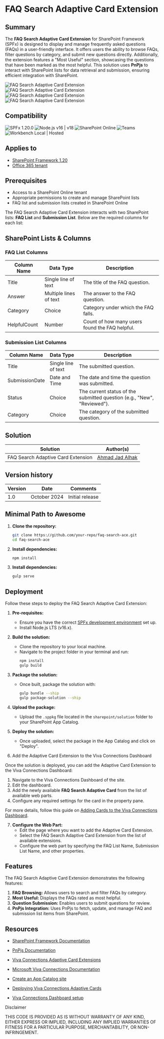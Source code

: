 # FAQ Search Adaptive Card Extension

## Summary

The **FAQ Search Adaptive Card Extension** for SharePoint Framework (SPFx) is designed to display and manage frequently asked questions (FAQs) in a user-friendly interface. It offers users the ability to browse FAQs, filter questions by category, and submit new questions directly. Additionally, the extension features a "Most Useful" section, showcasing the questions that have been marked as the most helpful. This solution uses **PnPjs** to interact with SharePoint lists for data retrieval and submission, ensuring efficient integration with SharePoint.

![FAQ Search Adaptive Card Extension](assets/preview-01.png)
![FAQ Search Adaptive Card Extension](assets/preview-02.png)
![FAQ Search Adaptive Card Extension](assets/preview-03.png)
![FAQ Search Adaptive Card Extension](assets/preview-03.png)

## Compatibility

![SPFx 1.20.0](https://img.shields.io/badge/SPFx-1.20.0-green.svg) 
![Node.js v16 | v18](https://img.shields.io/badge/Node.js-v16%20%7C%20v18-green.svg)
![SharePoint Online](https://img.shields.io/badge/SharePoint-Online-yellow.svg)
![Teams](https://img.shields.io/badge/Teams-Compatible-lightgrey.svg "Tested with Microsoft Teams")
![Workbench Local | Hosted](https://img.shields.io/badge/Workbench-Local%20%7C%20Hosted-green.svg)

## Applies to

* [SharePoint Framework 1.20](https://docs.microsoft.com/sharepoint/dev/spfx/sharepoint-framework-overview)
* [Office 365 tenant](https://dev.office.com/sharepoint/docs/spfx/set-up-your-development-environment)

## Prerequisites

- Access to a SharePoint Online tenant
- Appropriate permissions to create and manage SharePoint lists
- FAQ list and submission lists created in SharePoint Online

The FAQ Search Adaptive Card Extension interacts with two SharePoint lists: **FAQ List** and **Submission List**. Below are the required columns for each list:

## SharePoint Lists & Columns
### FAQ List Columns

| Column Name       | Data Type  | Description                                      |
|-------------------|------------|--------------------------------------------------|
| Title             | Single line of text | The title of the FAQ question.               |
| Answer            | Multiple lines of text | The answer to the FAQ question.            |
| Category          | Choice     | Category under which the FAQ falls.              |
| HelpfulCount      | Number     | Count of how many users found the FAQ helpful.   |

### Submission List Columns

| Column Name       | Data Type  | Description                                      |
|-------------------|------------|--------------------------------------------------|
| Title             | Single line of text | The submitted question.                      |
| SubmissionDate    | Date and Time | The date and time the question was submitted.  |
| Status            | Choice     | The current status of the submitted question (e.g., "New", "Reviewed"). |
| Category          | Choice     | The category of the submitted question.          |


## Solution

Solution               | Author(s)
-----------------------|----------
FAQ Search Adaptive Card Extension | [Ahmad Jad Alhak](https://github.com/ahmad-jad-alhak)

## Version history

Version | Date        | Comments
--------|-------------|-----------------------------------
1.0     | October 2024| Initial release

## Minimal Path to Awesome

1. **Clone the repository:**

   ```bash
   git clone https://github.com/your-repo/faq-search-ace.git
   cd faq-search-ace

2. **Install dependencies:**

   ```bash
   npm install 

3. **Install dependencies:**
   ```bash
   gulp serve 
   
## Deployment

Follow these steps to deploy the FAQ Search Adaptive Card Extension:

1. **Pre-requisites:**
   - Ensure you have the correct [SPFx development environment](https://docs.microsoft.com/en-us/sharepoint/dev/spfx/set-up-your-development-environment) set up.
   - Install Node.js LTS (v16.x).

2. **Build the solution:**
   - Clone the repository to your local machine.
   - Navigate to the project folder in your terminal and run:
     ```bash
     npm install
     gulp build
     ```

3. **Package the solution:**
   - Once built, package the solution with:
     ```bash
     gulp bundle --ship
     gulp package-solution --ship
     ```

4. **Upload the package:**
   - Upload the `.sppkg` file located in the `sharepoint/solution` folder to your SharePoint App Catalog.

5. **Deploy the solution:**
   - Once uploaded, select the package in the App Catalog and click on "Deploy".

6. Add the Adaptive Card Extension to the Viva Connections Dashboard

Once the solution is deployed, you can add the Adaptive Card Extension to the Viva Connections Dashboard:

1. Navigate to the Viva Connections Dashboard of the site.
2. Edit the dashboard.
3. Add the newly available **FAQ Search Adaptive Card** from the list of available web parts.
4. Configure any required settings for the card in the property pane.

For more details, follow this guide on [Adding Cards to the Viva Connections Dashboard](https://learn.microsoft.com/en-us/sharepoint/dev/spfx/viva/add-card-to-dashboard).

7. **Configure the Web Part:**
   - Edit the page where you want to add the Adaptive Card Extension.
   - Select the FAQ Search Adaptive Card Extension from the list of available extensions.
   - Configure the web part by specifying the FAQ List Name, Submission List Name, and other properties.


## Features

The FAQ Search Adaptive Card Extension demonstrates the following features:

1. **FAQ Browsing:** Allows users to search and filter FAQs by category.
2. **Most Useful:** Displays the FAQs rated as most helpful.
3. **Question Submission:** Enables users to submit questions for review.
4. **PnPjs Integration:** Uses PnPjs to fetch, update, and manage FAQ and submission list items from SharePoint.

## Resources

- [SharePoint Framework Documentation](https://docs.microsoft.com/en-us/sharepoint/dev/spfx/sharepoint-framework-overview)
- [PnPjs Documentation](https://pnp.github.io/pnpjs/)

- [Viva Connections Adaptive Card Extensions](https://learn.microsoft.com/en-us/sharepoint/dev/spfx/viva/build-first-adaptive-card-extension)
- [Microsoft Viva Connections Documentation](https://learn.microsoft.com/en-us/viva/connections/)
- [Create an App Catalog site](https://learn.microsoft.com/en-us/sharepoint/use-app-catalog)
- [Deploying Viva Connections Adaptive Cards](https://learn.microsoft.com/en-us/sharepoint/dev/spfx/viva/build-first-adaptive-card-extension)
- [Viva Connections Dashboard setup](https://learn.microsoft.com/en-us/viva/connections/overview-viva-connections)

Disclaimer

THIS CODE IS PROVIDED AS IS WITHOUT WARRANTY OF ANY KIND, EITHER EXPRESS OR IMPLIED, INCLUDING ANY IMPLIED WARRANTIES OF FITNESS FOR A PARTICULAR PURPOSE, MERCHANTABILITY, OR NON-INFRINGEMENT.